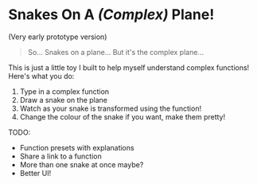# Snakes On A *(Complex)* Plane!

(Very early prototype version)

> So... Snakes on a plane... But it's the complex plane...

This is just a little toy I built to help myself understand complex functions!
Here's what you do:

1. Type in a complex function
2. Draw a snake on the plane
3. Watch as your snake is transformed using the function!
4. Change the colour of the snake if you want, make them pretty!

TODO:

- Function presets with explanations
- Share a link to a function
- More than one snake at once maybe?
- Better UI!
